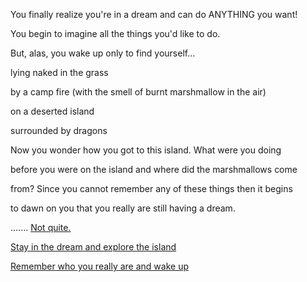 You finally realize you're in a dream and can do ANYTHING you want!

You begin to imagine all the things you'd like to do.

But, alas, you wake up only to find yourself...

lying naked in the grass

by a camp fire (with the smell of burnt marshmallow in the air)

on a deserted island

surrounded by dragons

Now you wonder how you got to this island. What were you doing

before you were on the island and where did the marshmallows come

from? Since you cannot remember any of these things then it begins

to dawn on you that you really are still having a dream.

....... [Not quite.](wake-up-again/wake-up-again.md)

[Stay in the dream and explore the island](dessert-island/explore-island.md)

[Remember who you really are and wake up](vigilante/vigilante.md)
